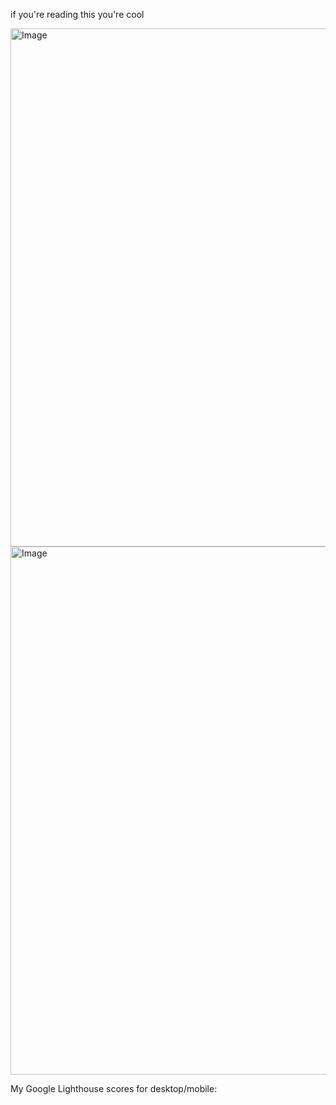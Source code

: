 if you're reading this you're cool

<img width="540" height="829" alt="Image" src="https://github.com/user-attachments/assets/06f5d15f-a53f-4051-85cb-8713b8a0ab4d" />
<img width="526" height="845" alt="Image" src="https://github.com/user-attachments/assets/6916bbf6-7ccc-43ac-ab72-5a3a5a782672" />







My Google Lighthouse scores for desktop/mobile:
